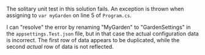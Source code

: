 The solitary unit test in this solution fails.  An exception is thrown when assigning to `var myGarden` on line 5 of `Program.cs`.

I can "resolve" the error by renaming "MyGarden" to "GardenSettings" in the `appsettings.Test.json` file, but in that case the actual configuration data is incorrect.  The first row of data appears to be duplicated, while the second _actual_ row of data is not reflected.
